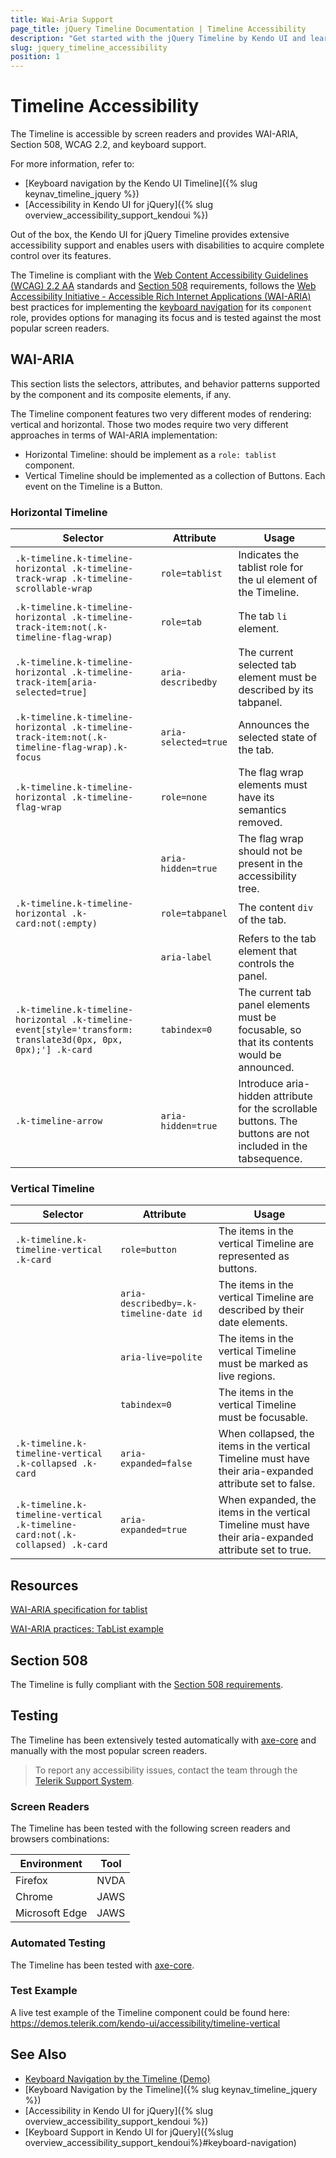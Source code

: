 ```yaml
---
title: Wai-Aria Support
page_title: jQuery Timeline Documentation | Timeline Accessibility
description: "Get started with the jQuery Timeline by Kendo UI and learn about its accessibility support for WAI-ARIA, Section 508, and WCAG 2.2."
slug: jquery_timeline_accessibility
position: 1
---
```


# Timeline Accessibility

The Timeline is accessible by screen readers and provides WAI-ARIA, Section 508, WCAG 2.2, and keyboard support.

 For more information, refer to:
* [Keyboard navigation by the Kendo UI Timeline]({% slug keynav_timeline_jquery %})
* [Accessibility in Kendo UI for jQuery]({% slug overview_accessibility_support_kendoui %})




Out of the box, the Kendo UI for jQuery Timeline provides extensive accessibility support and enables users with disabilities to acquire complete control over its features.


The Timeline is compliant with the [Web Content Accessibility Guidelines (WCAG) 2.2 AA](https://www.w3.org/TR/WCAG22/) standards and [Section 508](https://www.section508.gov/) requirements, follows the [Web Accessibility Initiative - Accessible Rich Internet Applications (WAI-ARIA)](https://www.w3.org/WAI/ARIA/apg/) best practices for implementing the [keyboard navigation](#keyboard-navigation) for its `component` role, provides options for managing its focus and is tested against the most popular screen readers.

## WAI-ARIA


This section lists the selectors, attributes, and behavior patterns supported by the component and its composite elements, if any.


The Timeline component features two very different modes of rendering: vertical and horizontal. Those two modes require two very different approaches in terms of WAI-ARIA implementation:


 - Horizontal Timeline: should be implement as a `role: tablist` component.
 - Vertical Timeline should be implemented as a collection of Buttons. Each event on the Timeline is a Button.

### Horizontal Timeline

| Selector | Attribute | Usage |
| -------- | --------- | ----- |
| `.k-timeline.k-timeline-horizontal .k-timeline-track-wrap .k-timeline-scrollable-wrap` | `role=tablist` | Indicates the tablist role for the ul element of the Timeline. |
| `.k-timeline.k-timeline-horizontal .k-timeline-track-item:not(.k-timeline-flag-wrap)` | `role=tab` | The tab `li` element. |
| `.k-timeline.k-timeline-horizontal .k-timeline-track-item[aria-selected=true]` | `aria-describedby` | The current selected tab element must be described by its tabpanel. |
| `.k-timeline.k-timeline-horizontal .k-timeline-track-item:not(.k-timeline-flag-wrap).k-focus` | `aria-selected=true` | Announces the selected state of the tab. |
| `.k-timeline.k-timeline-horizontal .k-timeline-flag-wrap` | `role=none` | The flag wrap elements must have its semantics removed. |
|  | `aria-hidden=true` | The flag wrap should not be present in the accessibility tree. |
| `.k-timeline.k-timeline-horizontal .k-card:not(:empty)` | `role=tabpanel` | The content `div` of the tab. |
|  | `aria-label` | Refers to the tab element that controls the panel. |
| `.k-timeline.k-timeline-horizontal .k-timeline-event[style='transform: translate3d(0px, 0px, 0px);'] .k-card` | `tabindex=0` | The current tab panel elements must be focusable, so that its contents would be announced. |
| `.k-timeline-arrow` | `aria-hidden=true` | Introduce aria-hidden attribute for the scrollable buttons. The buttons are not included in the tabsequence. |

### Vertical Timeline

| Selector | Attribute | Usage |
| -------- | --------- | ----- |
| `.k-timeline.k-timeline-vertical .k-card` | `role=button` | The items in the vertical Timeline are represented as buttons. |
|  | `aria-describedby=.k-timeline-date id` | The items in the vertical Timeline are described by their date elements. |
|  | `aria-live=polite` | The items in the vertical Timeline must be marked as live regions. |
|  | `tabindex=0` | The items in the vertical Timeline must be focusable. |
| `.k-timeline.k-timeline-vertical .k-collapsed .k-card` | `aria-expanded=false` | When collapsed, the items in the vertical Timeline must have their aria-expanded attribute set to false. |
| `.k-timeline.k-timeline-vertical .k-timeline-card:not(.k-collapsed) .k-card` | `aria-expanded=true` | When expanded, the items in the vertical Timeline must have their aria-expanded attribute set to true. |

## Resources

[WAI-ARIA specification for tablist](https://www.w3.org/TR/wai-aria-1.2/#tablist)

[WAI-ARIA practices: TabList example](https://www.w3.org/WAI/ARIA/apg/example-index/tabs/tabs-automatic.html)

## Section 508


The Timeline is fully compliant with the [Section 508 requirements](http://www.section508.gov/).

## Testing


The Timeline has been extensively tested automatically with [axe-core](https://github.com/dequelabs/axe-core) and manually with the most popular screen readers.

> To report any accessibility issues, contact the team through the [Telerik Support System](https://www.telerik.com/account/support-center).

### Screen Readers


The Timeline has been tested with the following screen readers and browsers combinations:

| Environment | Tool |
| ----------- | ---- |
| Firefox | NVDA |
| Chrome | JAWS |
| Microsoft Edge | JAWS |



### Automated Testing
The Timeline has been tested with [axe-core](https://github.com/dequelabs/axe-core).
### Test Example
A live test example of the Timeline component could be found here: https://demos.telerik.com/kendo-ui/accessibility/timeline-vertical
## See Also
* [Keyboard Navigation by the Timeline (Demo)](https://demos.telerik.com/kendo-ui/timeline/keyboard-navigation)
* [Keyboard Navigation by the Timeline]({% slug keynav_timeline_jquery %})
* [Accessibility in Kendo UI for jQuery]({% slug overview_accessibility_support_kendoui %})
* [Keyboard Support in Kendo UI for jQuery]({%slug overview_accessibility_support_kendoui%}#keyboard-navigation)
